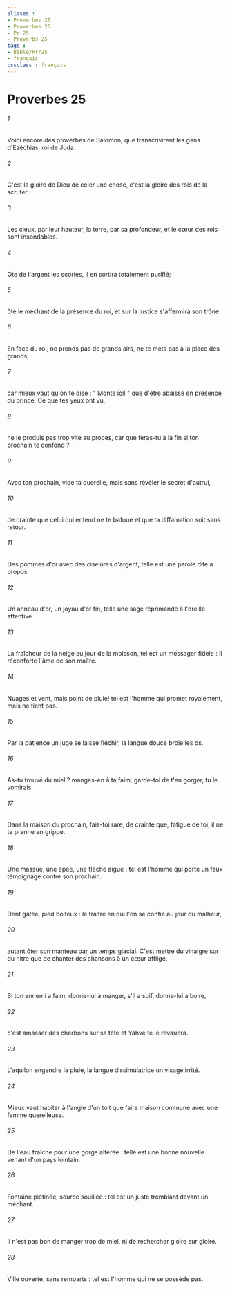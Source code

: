 ```yaml
---
aliases : 
- Proverbes 25
- Proverbes 25
- Pr 25
- Proverbs 25
tags : 
- Bible/Pr/25
- français
cssclass : français
---
```


# Proverbes 25

###### 1
Voici encore des proverbes de Salomon, que transcrivirent les gens d'Ézéchias, roi de Juda. 
###### 2
C'est la gloire de Dieu de celer une chose, c'est la gloire des rois de la scruter. 
###### 3
Les cieux, par leur hauteur, la terre, par sa profondeur, et le cœur des rois sont insondables. 
###### 4
Ote de l'argent les scories, il en sortira totalement purifié; 
###### 5
ôte le méchant de la présence du roi, et sur la justice s'affermira son trône. 
###### 6
En face du roi, ne prends pas de grands airs, ne te mets pas à la place des grands; 
###### 7
car mieux vaut qu'on te dise : " Monte ici! " que d'être abaissé en présence du prince. Ce que tes yeux ont vu, 
###### 8
ne le produis pas trop vite au procès, car que feras-tu à la fin si ton prochain te confond ? 
###### 9
Avec ton prochain, vide ta querelle, mais sans révéler le secret d'autrui, 
###### 10
de crainte que celui qui entend ne te bafoue et que ta diffamation soit sans retour. 
###### 11
Des pommes d'or avec des ciselures d'argent, telle est une parole dite à propos. 
###### 12
Un anneau d'or, un joyau d'or fin, telle une sage réprimande à l'oreille attentive. 
###### 13
La fraîcheur de la neige au jour de la moisson, tel est un messager fidèle : il réconforte l'âme de son maître. 
###### 14
Nuages et vent, mais point de pluie! tel est l'homme qui promet royalement, mais ne tient pas. 
###### 15
Par la patience un juge se laisse fléchir, la langue douce broie les os. 
###### 16
As-tu trouvé du miel ? manges-en à ta faim; garde-toi de t'en gorger, tu le vomirais. 
###### 17
Dans la maison du prochain, fais-toi rare, de crainte que, fatigué de toi, il ne te prenne en grippe. 
###### 18
Une massue, une épée, une flèche aiguè : tel est l'homme qui porte un faux témoignage contre son prochain. 
###### 19
Dent gâtée, pied boiteux : le traître en qui l'on se confie au jour du malheur, 
###### 20
autant ôter son manteau par un temps glacial. C'est mettre du vinaigre sur du nitre que de chanter des chansons à un cœur affligé. 
###### 21
Si ton ennemi a faim, donne-lui à manger, s'il a soif, donne-lui à boire, 
###### 22
c'est amasser des charbons sur sa tête et Yahvé te le revaudra. 
###### 23
L'aquilon engendre la pluie, la langue dissimulatrice un visage irrité. 
###### 24
Mieux vaut habiter à l'angle d'un toit que faire maison commune avec une femme querelleuse. 
###### 25
De l'eau fraîche pour une gorge altérée : telle est une bonne nouvelle venant d'un pays lointain. 
###### 26
Fontaine piétinée, source souillée : tel est un juste tremblant devant un méchant. 
###### 27
Il n'est pas bon de manger trop de miel, ni de rechercher gloire sur gloire. 
###### 28
Ville ouverte, sans remparts : tel est l'homme qui ne se possède pas. 
